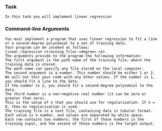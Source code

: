 ### Task
    In this task you will implement linear regression
    
### Command-line Arguments

    You must implement a program that uses linear regression to fit a line or a second-degree polynomial to a set of training data. 
    Your program can be invoked as follows:
    linear_regression <training_file> <degree> <λ>
    The arguments provide to the program the following information:
    The first argument is the path name of the training file, where the training data is stored. 
    The path name can specify any file stored on the local computer.
    The second argument is a number. This number should be either 1 or 2. 
    We will not test your code with any other values. If the number is 1, you should fit a line to the data. 
    If the number is 2, you should fit a second-degree polynomial to the data.
    The third number is a non-negative real number (it can be zero or greater than zero). 
    This is the value of λ that you should use for regularization. If λ = 0, then no regularization is used.
    The training file is a text file, containing data in tabular format. Each value is a number, and values are separated by white space. 
    Each row contains two numbers: the first of those numbers is the training input, and the second of those numbers is the target output.
